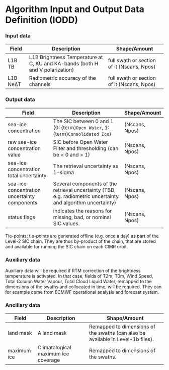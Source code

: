 # Algorithm Input and Output Data Definition (IODD)


### Input data

| Field | Description | Shape/Amount |
| ---   | ----------- | ------------ |
| L1B TB | L1B Brightness Temperature at C, KU and KA-bands (both H and V polarization) | full swath or section of it (Nscans, Npos) |
| L1B NeΔT | Radiometric accuracy of the channels | full swath or section of it (Nscans, Npos) |

### Output data

| Field | Description | Shape/Amount |
| ---   | ----------- | ------------ |
| sea-ice concentration | The SIC between 0 and 1 (0: {term}`Open Water`, 1: {term}`Consolidated Ice`) | (Nscans, Npos) |
| raw sea-ice concentration value | SIC before Open Water Filter and thresholding (can be < 0 and > 1) | (Nscans, Npos) |
| sea-ice concentration total uncertainty | The retrieval uncertainty as 1-sigma | (Nscans, Npos) |
| sea-ice concentration uncertainty components | Several components of the retrieval uncertainty (TBD, e.g. radiometric uncertainty and algorithm uncertainty) | (Nscans, Npos) |
| status flags | indicates the reasons for missing, bad, or nominal SIC values. |  (Nscans, Npos) |

Tie-points: tie-points are generated offline (e.g. once a day) as part of the Level-2 SIC chain. They are thus
by-product of the chain, that are stored and available for running the SIC chain on each CIMR orbit.

### Auxiliary data

Auxiliary data will be required if RTM correction of the brightness temperature is activated. In that case,
fields of T2m, T0m, Wind Speed, Total Column Water Vapour, Total Cloud Liquid Water, remapped to the dimensions
of the swaths and collocated in time, will be required. They can for example come from ECMWF operational
analysis and forecast system.

### Ancillary data

| Field | Description | Shape/Amount |
| ---   | ----------- | ------------ |
| land mask | A land mask | Remapped to dimensions of the swaths (can also be available in Level-1b files). |
| maximum ice | Climatological maximum ice coverage | Remapped to dimensions of the swaths. |


